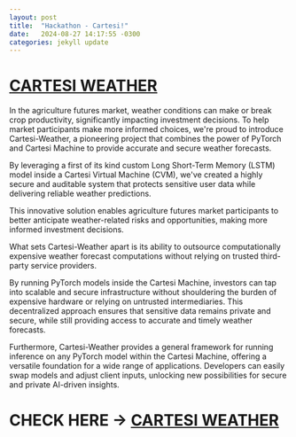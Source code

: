 ```yaml
---
layout: post
title:  "Hackathon - Cartesi!"
date:   2024-08-27 14:17:55 -0300
categories: jekyll update
---
```


# [CARTESI WEATHER](https://github.com/sarmentow/cartesi-weather) 

In the agriculture futures market, weather conditions can make or break crop productivity, significantly impacting investment decisions. To help market participants make more informed choices, we're proud to introduce Cartesi-Weather, a pioneering project that combines the power of PyTorch and Cartesi Machine to provide accurate and secure weather forecasts.

By leveraging a first of its kind custom Long Short-Term Memory (LSTM) model inside a Cartesi Virtual Machine (CVM), we've created a highly secure and auditable system that protects sensitive user data while delivering reliable weather predictions.

This innovative solution enables agriculture futures market participants to better anticipate weather-related risks and opportunities, making more informed investment decisions.

What sets Cartesi-Weather apart is its ability to outsource computationally expensive weather forecast computations without relying on trusted third-party service providers.

By running PyTorch models inside the Cartesi Machine, investors can tap into scalable and secure infrastructure without shouldering the burden of expensive hardware or relying on untrusted intermediaries. This decentralized approach ensures that sensitive data remains private and secure, while still providing access to accurate and timely weather forecasts.

Furthermore, Cartesi-Weather provides a general framework for running inference on any PyTorch model within the Cartesi Machine, offering a versatile foundation for a wide range of applications. Developers can easily swap models and adjust client inputs, unlocking new possibilities for secure and private AI-driven insights.

# CHECK HERE -> [CARTESI WEATHER](https://github.com/sarmentow/cartesi-weather)
